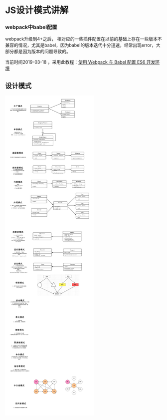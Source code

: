# JS设计模式讲解


### webpack中babel配置
webpack升级到4+之后， 相对应的一些插件配置在以前的基础上存在一些版本不兼容的情况，尤其是babel，因为babel的版本迭代十分迅速，经常出现error，大部分都是因为版本的问题导致的。

当前时间2019-03-18 ，采用此教程：[使用 Webpack 与 Babel 配置 ES6 开发环境](https://segmentfault.com/a/1190000018461758#articleHeader3)


## 设计模式

![](./img/JavaScript设计模式.jpg)